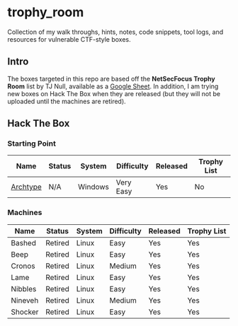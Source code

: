 # trophy_room

Collection of my walk throughs, hints, notes, code snippets, tool logs, and resources for vulnerable CTF-style boxes.

## Intro

The boxes targeted in this repo are based off the **NetSecFocus Trophy Room** list by TJ Null, available as a [Google Sheet](https://docs.google.com/spreadsheets/d/1dwSMIAPIam0PuRBkCiDI88pU3yzrqqHkDtBngUHNCw8/htmlview). In addition, I am trying new boxes on Hack The Box when they are released (but they will not be uploaded until the machines are retired).

## Hack The Box

### Starting Point

| Name | Status | System | Difficulty | Released | Trophy List |
| ---- |--------| -------|------------|----------|-------------|
| [Archtype](startingpoint/1_archtype) | N/A | Windows | Very Easy | Yes | No |

### Machines

| Name | Status | System | Difficulty | Released | Trophy List |
| ---- |--------| -------|------------|----------|-------------|
| Bashed | Retired | Linux | Easy | Yes | Yes |
| Beep | Retired | Linux | Easy | Yes | Yes |
| Cronos | Retired | Linux | Medium | Yes | Yes |
| Lame | Retired | Linux | Easy | Yes | Yes |
| Nibbles | Retired | Linux | Easy | Yes | Yes |
| Nineveh | Retired | Linux | Medium | Yes | Yes |
| Shocker | Retired | Linux | Easy | Yes | Yes |
